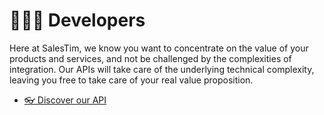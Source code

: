 # 👩🏼‍💻 Developers
<Classification label="public" />

Here at SalesTim, we know you want to concentrate on the value of your products and services, and not be challenged by the complexities of integration. Our APIs will take care of the underlying technical complexity, leaving you free to take care of your real value proposition.  

* [👓 Discover our API](/api)
